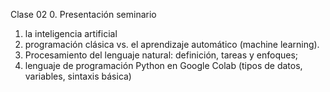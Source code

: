Clase 02
0. Presentación seminario 
1. la inteligencia artificial 
2. programación clásica vs. el aprendizaje automático (machine learning). 
3. Procesamiento del lenguaje natural: definición, tareas y enfoques; 
4. lenguaje de programación Python en Google Colab (tipos de datos, variables, sintaxis básica) 
